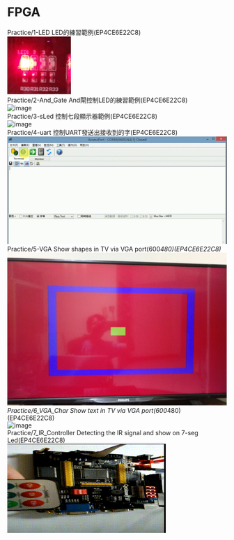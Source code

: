# FPGA

Practice/1-LED      	LED的練習範例(EP4CE6E22C8) </br>
![image](https://github.com/Wayne0980/FPGA/blob/master/Practice/1-LED/IMAG1368.jpg)</br>
Practice/2-And_Gate     And閘控制LED的練習範例(EP4CE6E22C8) </br>
![image](https://github.com/Wayne0980/FPGA/blob/master/Practice/VIDEO0656.gif)</br>
Practice/3-sLed         控制七段顯示器範例(EP4CE6E22C8) </br>
![image](https://github.com/Wayne0980/FPGA/blob/master/Practice/VIDEO0657.gif)</br>
Practice/4-uart         控制UART發送出接收到的字(EP4CE6E22C8) </br>
![image](https://github.com/Wayne0980/FPGA/blob/master/Practice/4-UART/20171029_152248.gif)</br>
Practice/5-VGA          Show shapes in TV via VGA port(600*480)(EP4CE6E22C8) </br>
![image](https://github.com/Wayne0980/FPGA/blob/master/Practice/5-VGA/IMAG1375-20171102-225626172.jpg)</br>
Practice/6_VGA_Char     Show text in TV via VGA port(600*480)(EP4CE6E22C8) </br>
![image](https://github.com/Wayne0980/FPGA/blob/master/Practice/6_VGA_Char/IMAG1378.jpg)</br>
Practice/7_IR_Controller  Detecting the IR signal and show on 7-seg Led(EP4CE6E22C8) </br>
![image](https://github.com/Wayne0980/FPGA/blob/master/Practice/20171111_162821.gif)</br>
